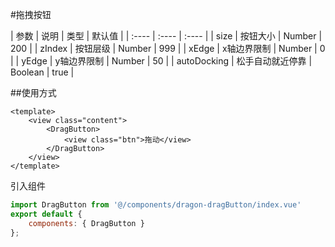 #拖拽按钮

| 参数 | 说明 | 类型 | 默认值 |
| :---- | :---- | :---- |
| size | 按钮大小 | Number | 200 |
| zIndex | 按钮层级 | Number | 999 |
| xEdge | x轴边界限制 | Number | 0 |
| yEdge | y轴边界限制 | Number | 50 |
| autoDocking | 松手自动就近停靠 | Boolean | true |


##使用方式
	
```vue
<template>
	<view class="content">
		<DragButton>
			<view class="btn">拖动</view>
		</DragButton>
	</view>
</template>
```
引入组件

```js
import DragButton from '@/components/dragon-dragButton/index.vue'
export default {
	components: { DragButton }
};
```
